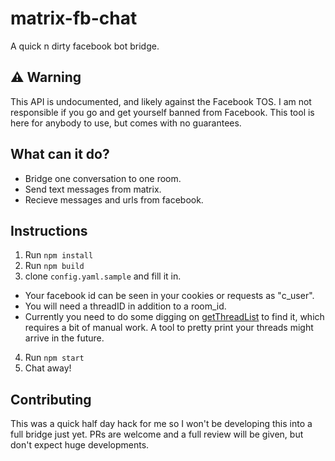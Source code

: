 # matrix-fb-chat

A quick n dirty facebook bot bridge.

## ⚠️ Warning

This API is undocumented, and likely against the Facebook TOS. I am not responsible if you
go and get yourself banned from Facebook. This tool is here for anybody to use, but comes
with no guarantees.

## What can it do?

* Bridge one conversation to one room.
* Send text messages from matrix.
* Recieve messages and urls from facebook.

## Instructions

1. Run ``npm install``
2. Run ``npm build``
3. clone ``config.yaml.sample`` and fill it in.
  - Your facebook id can be seen in your cookies or requests as "c_user".
  - You will need a threadID in addition to a room_id.
  - Currently you need to do some digging on [getThreadList](https://github.com/Schmavery/facebook-chat-api/blob/master/DOCS.md#getThreadList) to find it, which requires a bit of manual work. A tool to pretty print your threads might arrive in the future.
4. Run ``npm start``
5. Chat away!

## Contributing

This was a quick half day hack for me so I won't be developing this into a full bridge just yet. PRs are welcome and a full review will be given, but don't expect huge developments.
